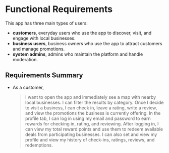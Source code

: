 # Functional Requirements

This app has three main types of users:

- **customers**, everyday users who use the app to discover, visit, and engage with local businesses.
- **business users**, business owners who use the app to attract customers and manage promotions.
- **system admins**, admins who maintain the platform and handle moderation.

## Requirements Summary

- As a customer,
  > I want to open the app and immediately see a map with nearby local businesses. I can filter the results by category.
  > Once I decide to visit a business, I can check in, leave a rating, write a review, and view the promotions the business is currently offering.
  > In the profile tab, I can log in using my email and password to earn rewards for checking in, rating, and reviewing.
  > After logging in, I can view my total reward points and use them to redeem available deals from participating businesses.
  > I can also set and view my profile and view my history of check-ins, ratings, reviews, and redemptions.
  